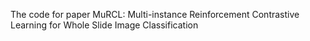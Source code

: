 The code for paper MuRCL: Multi-instance Reinforcement Contrastive Learning for Whole Slide Image Classification

